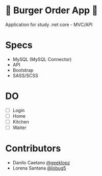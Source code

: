 # 🍔 Burger Order App 🍔
Application for study .net core - MVC/API

# Specs
- MySQL (MySQL Connector)
- API
- Bootstrap
- SASS/SCSS

# DO
* [ ] Login
* [ ] Home
* [ ] Kitchen
* [ ] Waiter

# Contributors
- Danilo Caetano [ @geeklopz ](https://github.com/geeklopz)
- Lorena Santana [ @lobug5 ](https://github.com/lobug5)
